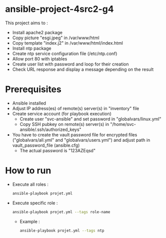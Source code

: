# ansible-project-4src2-g4

This project aims to :
  - Install apache2 package
  - Copy picture "esgi.jpeg" in /var/www/html
  - Copy template "index.j2" in /var/www/html/index.html
  - Install ntp package
  - Create ntp service configuration file (/etc/ntp.conf)
  - Allow port 80 with iptables
  - Create user list with password and loop for their creation
  - Check URL response and display a message depending on the result
  
# Prerequisites
  
  - Ansible installed
  - Adjust IP address(es) of remote(s) server(s) in "inventory" file
  - Create service account (for playbook execution) 
    - Create user "svc-ansible" and set password in "globalvars/linux.yml"
    - Copy SSH pubkey on remote(s) server(s) in "/home/svc-ansible/.ssh/authorized_keys" 
  - You have to create the vault password file for encrypted files ("globalvars/all.yml" and "globalvars/users.yml") and adjust path in vault_password_file (ansible.cfg) 
    - The actual password is "123AZEqsd"
  
# How to run
  
  - Execute all roles : 
    ```bash
    ansible-playbook projet.yml
    ```
  - Execute specific role :
    ```bash
    ansible-playbook projet.yml --tags role-name
    ```
    - Example : 
      ```bash
      ansible-playbook projet.yml --tags ntp
      ```
